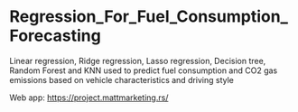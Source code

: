 # Regression_For_Fuel_Consumption_Forecasting
Linear regression, Ridge regression, Lasso regression, Decision tree, Random Forest and KNN used to predict fuel consumption and CO2 gas emissions based on vehicle characteristics and driving style

Web app: https://project.mattmarketing.rs/
